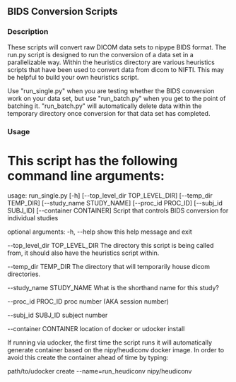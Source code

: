 ## BIDS Conversion Scripts

### Description
These scripts will convert raw DICOM data sets to nipype BIDS format. The run.py script is designed to run the conversion of a data set in a parallelizable way.
Within the heuristics directory are various heuristics scripts that have been used to convert data from dicom to NIFTI. This may be helpful to build your own heuristics script.

Use "run_single.py" when you are testing whether the BIDS conversion work on your data set, but use "run_batch.py" when you get to the point of batching it. "run_batch.py" will automatically delete data within the temporary directory once conversion for that data set has completed.

### Usage
# This script has the following command line arguments:

usage: run_single.py [-h] [--top_level_dir TOP_LEVEL_DIR]
                     [--temp_dir TEMP_DIR] [--study_name STUDY_NAME]
                     [--proc_id PROC_ID] [--subj_id SUBJ_ID]
                     [--container CONTAINER]
 Script that controls BIDS conversion for individual studies

optional arguments:
  -h, --help            show this help message and exit
  
  --top_level_dir TOP_LEVEL_DIR
                        The directory this script is being called from, it
                        should also have the heuristics script within.
			
  --temp_dir TEMP_DIR   The directory that will temporarily house dicom
                        directories.
			
  --study_name STUDY_NAME
                        What is the shorthand name for this study?
			
  --proc_id PROC_ID     proc number (AKA session number)
  
  --subj_id SUBJ_ID     subject number 
  
  --container CONTAINER
                        location of docker or udocker install
					       
If running via udocker, the first time the script runs it will automatically generate container based on the nipy/heudiconv docker image. In order to avoid this create the container ahead of time by typing: 

path/to/udocker create --name=run_heudiconv nipy/heudiconv




